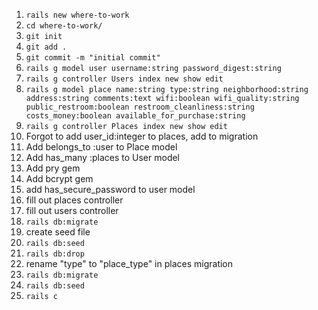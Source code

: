 
1. `rails new where-to-work`
2. `cd where-to-work/`
3. `git init`
4. `git add .`
5. `git commit -m "initial commit"`
6. `rails g model user username:string password_digest:string`
7. `rails g controller Users index new show edit`
8. `rails g model place name:string type:string neighborhood:string address:string comments:text wifi:boolean wifi_quality:string public_restroom:boolean restroom_cleanliness:string costs_money:boolean available_for_purchase:string`
9. `rails g controller Places index new show edit`
10. Forgot to add user_id:integer to places, add to migration
11. Add belongs_to :user to Place model
12. Add has_many :places to User model
13. Add pry gem
14. Add bcrypt gem
15. add has_secure_password to user model
16. fill out places controller
17. fill out users controller
18. `rails db:migrate`
19. create seed file
20. `rails db:seed`
21. `rails db:drop`
22. rename "type" to "place_type" in places migration
23. `rails db:migrate`
24. `rails db:seed`
25. `rails c`